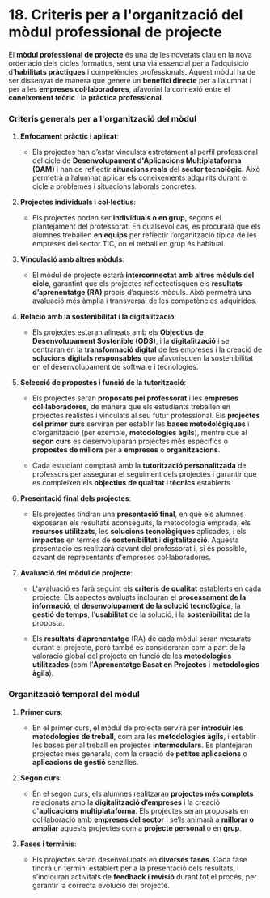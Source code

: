 
# 18. Criteris per a l'organització del mòdul professional de projecte 

<!-- El  mòdul  professional  de  projecte  constituïx  un  dels  punts  diferencials  en  la  nova ordenació  dels  cicles  formatius.  Per  això  serà  important  establir  criteris  clars  que orienten el seu desenrotllament i generen un benefici pràctic en l'alumnat i en les empreses col·laboradores dels centres.  

En primer lloc, és aconsellable que els projectes tinguen un enfocament pràctic i aplicat, vinculats estretament al perfil professional i a les competències que s'estan adquirint en  el  cicle.  Estos  projectes  podran  ser  individuals  o  col·lectius,  segons  acorde l'equip educatiu, buscant sempre reflectir situacions reals de l'entorn laboral. Es pot considerar el mòdul de projecte com una via alternativa per a adquirir RA propis dels mòduls a més dels  propis  del  mòdul  de  projecte.  També  es  poden  treballar  part  dels  projectes  en  el temps curricular de la resta de mòduls. 

En este apartat, els consensos a reflectir giraran entorn de: mètodes per a la selecció de propostes,  funció  i  organització  de  la  tutorització,  presentació  final  dels  projectes, avaluació, organització temporal del mòdul i terminis concrets per a cada fase, avaluació del mòdul i altres que puguen ser necessaris. 

-->
El **mòdul professional de projecte** és una de les novetats clau en la nova ordenació dels cicles formatius, sent una via essencial per a l’adquisició d’**habilitats pràctiques** i competències professionals. Aquest mòdul ha de ser dissenyat de manera que genere un **benefici directe** per a l’alumnat i per a les **empreses col·laboradores**, afavorint la connexió entre el **coneixement teòric** i la **pràctica professional**.

### **Criteris generals per a l'organització del mòdul**

1. **Enfocament pràctic i aplicat**:

   * Els projectes han d’estar vinculats estretament al perfil professional del cicle de **Desenvolupament d'Aplicacions Multiplataforma (DAM)** i han de reflectir **situacions reals** del **sector tecnològic**. Això permetrà a l’alumnat aplicar els coneixements adquirits durant el cicle a problemes i situacions laborals concretes.

2. **Projectes individuals i col·lectius**:

   * Els projectes poden ser **individuals o en grup**, segons el plantejament del professorat. En qualsevol cas, es procurarà que els alumnes treballen **en equips** per reflectir l’organització típica de les empreses del sector TIC, on el treball en grup és habitual.

3. **Vinculació amb altres mòduls**:

   * El mòdul de projecte estarà **interconnectat amb altres mòduls del cicle**, garantint que els projectes reflectectisquen els **resultats d’aprenentatge (RA)** propis d’aquests mòduls. Això permetrà una avaluació més àmplia i transversal de les competències adquirides.

4. **Relació amb la sostenibilitat i la digitalització**:

   * Els projectes estaran alineats amb els **Objectius de Desenvolupament Sostenible (ODS)**, i la **digitalització** i se centraran en la **transformació digital** de les empreses i la creació de **solucions digitals responsables** que afavorisquen la sostenibilitat en el desenvolupament de software i tecnologies.

5. **Selecció de propostes i funció de la tutorització**:

   * Els projectes seran **proposats pel professorat** i les **empreses col·laboradores**, de manera que els estudiants treballen en projectes realistes i vinculats al seu futur professional. Els **projectes del primer curs** serviran per establir les **bases metodològiques** i d’organització (per exemple, **metodologies àgils**), mentre que al **segon curs** es desenvoluparan projectes més específics o **propostes de millora** per a **empreses** o **organitzacions**.

   * Cada estudiant comptarà amb la **tutorització personalitzada** de professors per assegurar el seguiment dels projectes i garantir que es compleixen els **objectius de qualitat i tècnics** establerts.

6. **Presentació final dels projectes**:

   * Els projectes tindran una **presentació final**, en què els alumnes exposaran els resultats aconseguits, la metodologia emprada, els **recursos utilitzats**, les **solucions tecnològiques** aplicades, i els **impactes** en termes de **sostenibilitat** i **digitalització**. Aquesta presentació es realitzarà davant del professorat i, si és possible, davant de representants d'empreses col·laboradores.

7. **Avaluació del mòdul de projecte**:

   * L'avaluació es farà seguint els **criteris de qualitat** establerts en cada projecte. Els aspectes avaluats inclouran el **processament de la informació**, el **desenvolupament de la solució tecnològica**, la **gestió de temps**, l'**usabilitat** de la solució, i la **sostenibilitat** de la proposta.

   * Els **resultats d’aprenentatge** (RA) de cada mòdul seran mesurats durant el projecte, però també es consideraran com a part de la valoració global del projecte en funció de les **metodologies utilitzades** (com l’**Aprenentatge Basat en Projectes** i **metodologies àgils**).

### **Organització temporal del mòdul**

1. **Primer curs**:

   * En el primer curs, el mòdul de projecte servirà per **introduir les metodologies de treball**, com ara les **metodologies àgils**, i establir les bases per al treball en projectes **intermodulars**. Es plantejaran projectes més generals, com la creació de **petites aplicacions** o **aplicacions de gestió** senzilles.

2. **Segon curs**:

   * En el segon curs, els alumnes realitzaran **projectes més complets** relacionats amb la **digitalització d’empreses** i la creació d'**aplicacions multiplataforma**. Els projectes seran proposats en col·laboració amb **empreses del sector** i se’ls animarà a **millorar o ampliar** aquests projectes com a **projecte personal** o en **grup**.

3. **Fases i terminis**:

   * Els projectes seran desenvolupats en **diverses fases**. Cada fase tindrà un termini establert per a la presentació dels resultats, i s’inclouran activitats de **feedback i revisió** durant tot el procés, per garantir la correcta evolució del projecte.

